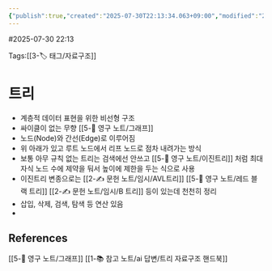 ```yaml
---
{"publish":true,"created":"2025-07-30T22:13:34.063+09:00","modified":"2025-08-06T21:03:23.259+09:00","cssclasses":""}
---
```


#2025-07-30 22:13

Tags:[[3-🏷️ 태그/자료구조]]

# 트리
- 계층적 데이터 표현을 위한 비선형 구조 
- 싸이클이 없는 무향 [[5-💎 영구 노트/그래프]]
- 노드(Node)와 간선(Edge)로 이루어짐
- 위 아래가 있고 루트 노드에서 리프 노드로 점차 내려가는 방식
- 보통 아무 규칙 없는 트리는 검색에선 안쓰고 [[5-💎 영구 노트/이진트리]] 처럼 최대 자식 노드 수에 제약을 둬서 높이에 제한을 두는 식으로 사용
- 이진트리 변종으로는 [[2-✍️ 문헌 노트/임시/AVL트리]] [[5-💎 영구 노트/레드 블랙 트리]] [[2-✍️ 문헌 노트/임시/B 트리]] 등이 있는데 천천히 정리
- 삽입, 삭제, 검색, 탐색 등 연산 있음
- 
## References
 [[5-💎 영구 노트/그래프]]
 [[1-📚 참고 노트/ai 답변/트리 자료구조 핸드북]]